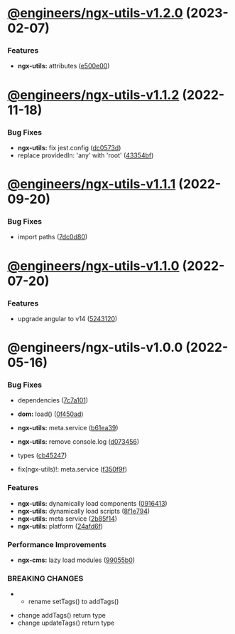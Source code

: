 # [@engineers/ngx-utils-v1.2.0](https://github.com/its-dibo/dibo/compare/@engineers/ngx-utils-v1.1.2...@engineers/ngx-utils-v1.2.0) (2023-02-07)

### Features

- **ngx-utils:** attributes ([e500e00](https://github.com/its-dibo/dibo/commit/e500e0084ba2fb7dadf3d3a5aecfe2bea284a679))

# [@engineers/ngx-utils-v1.1.2](https://github.com/its-dibo/dibo/compare/@engineers/ngx-utils-v1.1.1...@engineers/ngx-utils-v1.1.2) (2022-11-18)

### Bug Fixes

- **ngx-utils:** fix jest.config ([dc0573d](https://github.com/its-dibo/dibo/commit/dc0573d835d33d6ca1e91cf2afd312a1500eca98))
- replace providedIn: 'any' with 'root' ([43354bf](https://github.com/its-dibo/dibo/commit/43354bfde8cc973b645337c4b2f5ed5c250fb9a3))

# [@engineers/ngx-utils-v1.1.1](https://github.com/its-dibo/dibo/compare/@engineers/ngx-utils-v1.1.0...@engineers/ngx-utils-v1.1.1) (2022-09-20)

### Bug Fixes

- import paths ([7dc0d80](https://github.com/its-dibo/dibo/commit/7dc0d8041bf4f4634f60cdf6af3ef4f9f4572949))

# [@engineers/ngx-utils-v1.1.0](https://github.com/its-dibo/dibo/compare/@engineers/ngx-utils-v1.0.0...@engineers/ngx-utils-v1.1.0) (2022-07-20)

### Features

- upgrade angular to v14 ([5243120](https://github.com/its-dibo/dibo/commit/524312070c3a4813e1e2927e4199db6d8d1af608))

# @engineers/ngx-utils-v1.0.0 (2022-05-16)

### Bug Fixes

- dependencies ([7c7a101](https://github.com/its-dibo/dibo/commit/7c7a101a58148a6607bac949b4aa8b93587e9b52))
- **dom:** load() ([0f450ad](https://github.com/its-dibo/dibo/commit/0f450ad9a87eaab643d90d3a8083915814025d71))
- **ngx-utils:** meta.service ([b61ea39](https://github.com/its-dibo/dibo/commit/b61ea396af364184b42d58585c3e1bf5ab91c549))
- **ngx-utils:** remove console.log ([d073456](https://github.com/its-dibo/dibo/commit/d073456f802a9ad6ec72d73b73d960a4992928f2))
- types ([cb45247](https://github.com/its-dibo/dibo/commit/cb45247b56eed25467c425fc82c2d8e97630735f))

- fix(ngx-utils)!: meta.service ([f350f9f](https://github.com/its-dibo/dibo/commit/f350f9f89e59909312f1e58617381cdab9314954))

### Features

- **ngx-utils:** dynamically load components ([0916413](https://github.com/its-dibo/dibo/commit/0916413783adf4c63fd62e559b7292c374801ab8))
- **ngx-utils:** dynamically load scripts ([8f1e794](https://github.com/its-dibo/dibo/commit/8f1e794f5fd43ae3e8bb33a722d8c6c7965809e3))
- **ngx-utils:** meta service ([2b85f14](https://github.com/its-dibo/dibo/commit/2b85f14251e779c0c234a00437c63a6c4e0336ab))
- **ngx-utils:** platform ([24afd6f](https://github.com/its-dibo/dibo/commit/24afd6f6277cffd82849bd01b7b0cf92a95e7bb2))

### Performance Improvements

- **ngx-cms:** lazy load modules ([99055b0](https://github.com/its-dibo/dibo/commit/99055b0abf3486d7f2161c4559779a93563d293c))

### BREAKING CHANGES

- - rename setTags() to addTags()

* change addTags() return type
* change updateTags() return type
